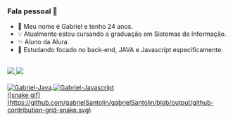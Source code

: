 ### Fala pessoal 👋

- 🌱 Meu nome é Gabriel e tenho 24 anos.
- 💡 Atualmente estou cursando a graduação em Sistemas de Informação.
- ✨ Aluno da Alura.
- 🧩 Estudando focado no back-end, JAVA e Javascript especificamente.
<br>

<div>
  <a href="https://github.com/gabrielSantolin">
  <img height="180em" src="https://github-readme-stats.vercel.app/api?username=gabrielSantolin&show_icons=true&theme=tokyonight&include_all_commits=true&count_private=true"/>
  <img height="180em" src="https://github-readme-stats.vercel.app/api/top-langs/?username=gabrielSantolin&layout=compact&langs_count=16&theme=tokyonight"/>
</div>
  
<div style="display: inline_block"><br>
  <img align="center" alt="Gabriel-Java" height="30" width="40" src="https://cdn.jsdelivr.net/gh/devicons/devicon/icons/java/java-original.svg" />
  <img align="center" alt="Gabriel-Javascript" height="30" width="40" src="https://cdn.jsdelivr.net/gh/devicons/devicon/icons/javascript/javascript-plain.svg"/>
</div>

<div>
  ![snake gif](https://github.com/gabrielSantolin/gabrielSantolin/blob/output/github-contribution-grid-snake.svg)    
</div>
